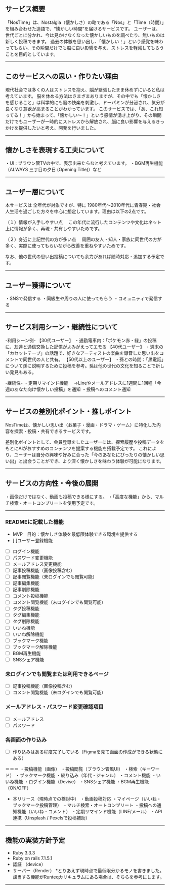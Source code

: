 ## サービス概要
「NosTime」は、Nostalgia（懐かしさ）の略である「Nos」と「Time（時間）」を組み合わせた造語で、“懐かしい時間”を届けるサービスです。
ユーザーは、世代ごとに分かれ、今は見かけなくなった懐かしいものを調べたり、無いものは新しく投稿できます。
過去の体験を思い出し、「懐かしい！」という感覚を味わってもらい、その瞬間だけでも脳に良い影響を与え、ストレスを軽減してもらうことを目的としています。

---

## このサービスへの思い・作りたい理由
現代社会では多くの人はストレスを抱え、脳が緊張したまま休めずにいると私は考えています。
脳を休める方法はさまざまありますが、その中でも「懐かしさを感じること」は科学的にも脳の快楽を刺激し、ドーパミンが分泌され、気分が良くなり意欲が高まることがわかっています。
このサービスでは、「あ、これ知ってる！」から始まって、「懐かしい〜！」という感情が湧き上がり、その瞬間だけでもユーザーが一時的にストレスから解放され、脳に良い影響を与えるきっかけを提供したいと考え、開発を行いました。

---

## 懐かしさを表現する工夫について

・UI : ブラウン管TVの中で、表示出来たらなと考えています。
・BGM再生機能（ALWAYS 三丁目の夕日 (Opening Title)）など

---

## ユーザー層について

本サービスは 全年代が対象ですが、特に 1980年代〜2010年代に青春期・社会人生活を過ごした方々を中心に想定しています。理由は以下の2点です。

（１）情報が入手しやすい点
　この年代に流行したコンテンツや文化はネット上に情報が多く、再現・共有しやすいためです。

（２）身近に上記世代の方が多い点
　周囲の友人・知人・家族に同世代の方が多く、実際に使ってもらいながら改善を重ねやすいためです。

なお、他の世代の思い出投稿についても余力があれば随時対応・追加する予定です。

---

## ユーザー獲得について

・SNSで発信する
・同級生や周りの人に使ってもらう
・コミュニティで発信する

---

## サービス利用シーン・継続性について

-利用シーン例-
【30代ユーザー】
・通勤電車内：「ポケモン赤・緑」の投稿に、友達と通信交換した記憶がよみがえってエモる
【40代ユーザー】
・週末の「カセットテープ」の話題で、好きなアーティストの楽曲を録音した思い出をコメントで同世代の人と共有。
【50代以上のユーザー】
・孫との時間：「黒電話」について孫に説明するために投稿を参考。孫は他の世代の文化を知ることで新しい発見もある。

-継続性-
・定期リマインド機能
　→Lineやメールアドレスに1週間に1回程「今週のあなた向け懐かしい投稿」を通知
・投稿へのコメント通知


---

## サービスの差別化ポイント・推しポイント
NosTimeは、懐かしい思い出（お菓子・漫画・ドラマ・ゲーム）に特化した内容を探索・投稿・共有できるサービスです。

差別化ポイントとして、会員登録をしたユーザーには、探索履歴や投稿データをもとにAIがおすすめのコンテンツを提案する機能を搭載予定です。
これにより、ユーザーは自分の興味や好みに合った「今のあなたにぴったりの懐かしい思い出」と出会うことができ、より深く懐かしさを味わう体験が可能になります。

---

##  サービスの方向性・今後の展開

・画像だけではなく、動画も投稿できる様にする。
・「高度な機能」から、マルチ検索・オートコンプリートを使用予定です。

---

### READMEに記載した機能
- MVP　目的：懐かしさ体験を最低限体験できる環境を提供する
- [ ]ユーザー登録機能
- [ ] ログイン機能
- [ ] パスワード変更機能
- [ ] メールアドレス変更機能
- [ ] 記事投稿機能（画像投稿含む）
- [ ] 記事閲覧機能（未ログインでも閲覧可能）
- [ ] 記事編集機能
- [ ] 記事削除機能
- [ ] コメント投稿機能
- [ ] コメント閲覧機能（未ログインでも閲覧可能）
- [ ] タグ投稿機能
- [ ] タグ編集機能
- [ ] タグ削除機能
- [ ] いいね機能
- [ ] いいね解除機能
- [ ] ブックマーク機能
- [ ] ブックマーク解除機能
- [ ] BGM再生機能
- [ ] SNSシェア機能

### 未ログインでも閲覧または利用できるページ
- [ ] 記事投稿機能（画像投稿含む）
- [ ] コメント閲覧機能（未ログインでも閲覧可能）

### メールアドレス・パスワード変更確認項目
- [ ] メールアドレス
- [ ] パスワード

### 各画面の作り込み
- [ ] 作り込みはある程度完了している（Figmaを見て画面の作成ができる状態にある）
 
＝＝＝
・投稿機能（画像）
・投稿閲覧（ブラウン管風UI）
・検索（キーワード）
・ブックマーク機能
・絞り込み（年代・ジャンル）
・コメント機能
・いいね機能
・ログイン機能（Devise）
・SNSシェア機能
・BGM再生機能（ON/OFF）

-  本リリース（現時点での検討中）
・動画投稿対応
・マイページ（いいね・ブックマーク投稿管理）
・マルチ検索・オートコンプリート
・投稿への通知機能（いいね・コメント）
・定期リマインド機能（LINE/メール）
・API連携（Unsplash / Pexelsで投稿補助）

---

##  機能の実装方針予定
- Ruby 3.3.3
- Ruby on rails 7.1.5.1
- 認証 （device）
- サーバー（Render）
*とりあえず現時点で最低限分かるモノを書きました。
 該当する機能がRunteqカリキュラムにある場合は、そちらを参考にします。
---